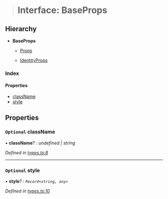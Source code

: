 > # Interface: BaseProps

## Hierarchy

* **BaseProps**

  * [Props](_types_.props.md)

  * [IdentityProps](_types_.identityprops.md)

### Index

#### Properties

* [className](_types_.baseprops.md#optional-classname)
* [style](_types_.baseprops.md#optional-style)

## Properties

### `Optional` className

• **className**? : *undefined | string*

*Defined in [types.ts:8](https://github.com/polkadot-js/ui/blob/62450ba/packages/ui-identicon/src/types.ts#L8)*

___

### `Optional` style

• **style**? : *`Record<string, any>`*

*Defined in [types.ts:10](https://github.com/polkadot-js/ui/blob/62450ba/packages/ui-identicon/src/types.ts#L10)*